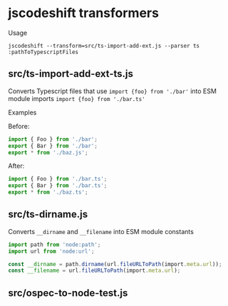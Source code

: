 # jscodeshift transformers

Usage

```
jscodeshift --transform=src/ts-import-add-ext.js --parser ts :pathToTypescriptFiles
```

## src/ts-import-add-ext-ts.js

Converts Typescript files that use `import {foo} from './bar'` into ESM module imports `import {foo} from './bar.ts'`

Examples

Before:
```typescript
import { Foo } from './bar';
export { Bar } from './bar';
export * from './baz.js';
```

After: 

```typescript
import { Foo } from './bar.ts';
export { Bar } from './bar.ts';
export * from './baz.ts';
```

## src/ts-dirname.js

Converts `__dirname` and `__filename` into ESM module constants

```typescript
import path from 'node:path';
import url from 'node:url';

const __dirname = path.dirname(url.fileURLToPath(import.meta.url));
const __filename = url.fileURLToPath(import.meta.url);
```

## src/ospec-to-node-test.js